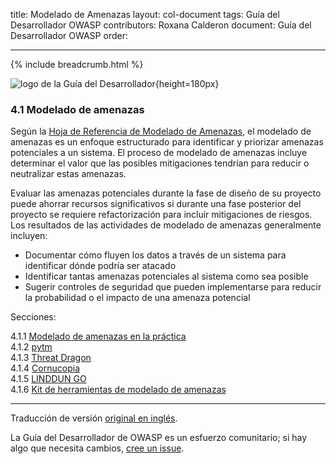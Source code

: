 title: Modelado de Amenazas
layout: col-document
tags: Guía del Desarrollador OWASP
contributors: Roxana Calderon
document: Guía del Desarrollador OWASP
order:

---

{% include breadcrumb.html %}

![logo de la Guía del Desarrollador](../../../assets/images/dg_logo_bbd.png "Guía del Desarrollador OWASP"){height=180px}

### 4.1 Modelado de amenazas

Según la [Hoja de Referencia de Modelado de Amenazas][cstm],
el modelado de amenazas es un enfoque estructurado para identificar y priorizar amenazas potenciales a un sistema.
El proceso de modelado de amenazas incluye determinar el valor que las posibles mitigaciones tendrían
para reducir o neutralizar estas amenazas.

Evaluar las amenazas potenciales durante la fase de diseño de su proyecto puede ahorrar recursos significativos
si durante una fase posterior del proyecto se requiere refactorización para incluir mitigaciones de riesgos.
Los resultados de las actividades de modelado de amenazas generalmente incluyen:

* Documentar cómo fluyen los datos a través de un sistema para identificar dónde podría ser atacado
* Identificar tantas amenazas potenciales al sistema como sea posible
* Sugerir controles de seguridad que pueden implementarse para reducir la probabilidad o el impacto de una amenaza potencial

Secciones:

4.1.1 [Modelado de amenazas en la práctica](#threat-modeling-in-practice)  
4.1.2 [pytm](#pytm)  
4.1.3 [Threat Dragon](#threat-dragon)  
4.1.4 [Cornucopia](#cornucopia)  
4.1.5 [LINDDUN GO](#linddun-go)  
4.1.6 [Kit de herramientas de modelado de amenazas](#threat-modeling-toolkit)  

---

Traducción de versión [original en inglés][release0601].

La Guía del Desarrollador de OWASP es un esfuerzo comunitario; si hay algo que necesita cambios, [cree un issue][issue0601].

[release0601]: https://github.com/OWASP/www-project-developer-guide/blob/main/release/06-design/01-threat-modeling/00-toc.md
[cstm]: https://cheatsheetseries.owasp.org/cheatsheets/Threat_Modeling_Cheat_Sheet
[issue0601]: https://github.com/OWASP/www-project-developer-guide/issues/new?labels=enhancement&template=request.md&title=Update:%2006-design/01-threat-modeling/00-toc
